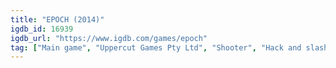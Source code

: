```yaml
---
title: "EPOCH (2014)"
igdb_id: 16939
igdb_url: "https://www.igdb.com/games/epoch"
tag: ["Main game", "Uppercut Games Pty Ltd", "Shooter", "Hack and slash/Beat 'em up", "Indie", "Single player", "Action", "Science fiction"]
---
```

